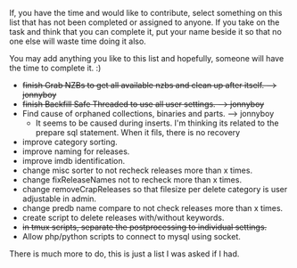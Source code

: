 If, you have the time and would like to contribute, select something on this list that has not been completed or assigned to anyone. 
If you take on the task and think that you can complete it, put your name beside it so that no one else will waste time doing it also.

You may add anything you like to this list and hopefully, someone will have the time to complete it. :)

* <s>finish Grab NZBs to get all available nzbs and clean up after itself. --> jonnyboy</s>
* <s>finish Backfill Safe Threaded to use all user settings. --> jonnyboy</s>
* Find cause of orphaned collections, binaries and parts. --> jonnyboy
  * It seems to be caused during inserts. I'm thinking its related to the prepare sql statement. When it fils, there is no recovery
* improve category sorting.
* improve naming for releases.
* improve imdb identification.
* change misc sorter to not recheck releases more than x times.
* change fixReleaseNames not to recheck more than x times.
* change removeCrapReleases so that filesize per delete category is user adjustable in admin.
* change predb name compare to not check releases more than x times.
* create script to delete releases with/without keywords.
* <s>in tmux scripts, separate the postprocessing to individual settings. </s>
* Allow php/python scripts to connect to mysql using socket.

There is much more to do, this is just a list I was asked if I had.